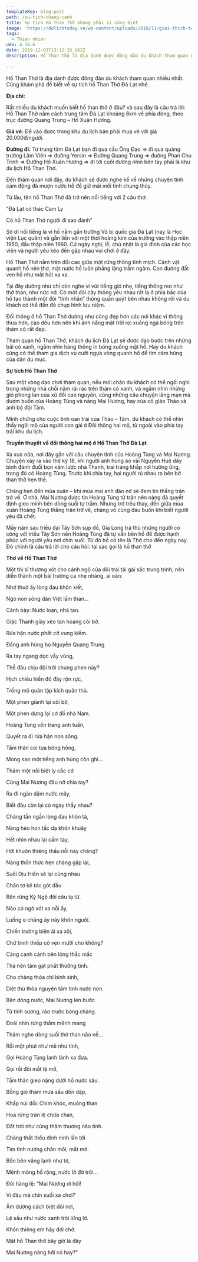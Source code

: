 ```yaml
---
templateKey: blog-post
path: /su-tich-thang-canh
title: Sự tích Hồ Than Thở không phải ai cũng biết
image: 'https://dulichtoday.vn/wp-content/uploads/2018/11/giai-thich-ten-ho-than-tho-o-da-lat-1.jpg' 
tags:
  - Thien nhien
uev: 4.18.6
date: 2019-12-03T13:12:33.962Z
description: Hồ Than Thở là địa danh được đông đảo du khách tham quan nhiều nhất. Cùng khám phá để biết về sự tích hồ Than Thở Đà Lạt nhé.
 
---
```


Hồ Than Thở là địa danh được đông đảo du khách tham quan nhiều nhất. Cùng khám phá để biết về sự tích hồ Than Thở Đà Lạt nhé.

**Địa chỉ:**

Rất nhiều du khách muốn biết hồ than thở ở đâu? và sau đây là câu trả lời: Hồ Than Thở nằm cách trung tâm Đà Lạt khoảng 6km về phía đông, theo trục đường Quang Trung – Hồ Xuân Hương.

**Giá vé:**
Để vào được trong khu du lịch bản phải mua vé với giá 20.000đ/người.

**Đường đi:**
Từ trung tâm Đà Lạt bạn đi qua cầu Ông Đạo => đi qua quảng trường Lâm Viên => đường Yersin => Đường Quang Trung => đường Phan Chu Trinh => Đường Hồ Xuân Hương => đi tới cuối đường nhìn bên tay phải là khu du lịch Hồ Than Thở.

Đến thăm quan nơi đây, du khách sẽ được nghe kể về những chuyện tình cảm động đã mượn nước hồ để giữ mãi mối tình chung thủy.


Từ lâu, tên hồ Than Thở đã trở nên nổi tiếng với 2 câu thơ:

“Đà Lạt có thác Cam Ly

Có hồ Than Thở người đi sao đành”

Sở dĩ nổi tiếng là vì hồ nằm gần trường Võ bị quốc gia Đà Lạt (nay là Học viện Lục quân) và gắn liền với một thời hoàng kim của trường vào thập niên 1950, đầu thập niên 1960. Cứ ngày nghỉ, lễ, chủ nhật là gia đình của các học viên và người yêu kéo đến gặp nhau vui chơi ở đây.

Hồ Than Thở nằm trên đồi cao giữa một rừng thông tĩnh mịch. Cảnh vật quanh hồ nên thơ, mặt nước hồ luôn phẳng lặng trầm ngâm. Con đường đất ven hồ như mất hút xa xa.

Tại đây dường như chỉ còn nghe vi vút tiếng gió nhẹ, tiếng thông reo như thở than, như nức nở. Có một đôi cây thông yêu nhau rất lạ ở phía bắc của hồ tạo thành một đôi “tình nhân” thông quấn quýt bên nhau không rời và du khách có thể đến đó chụp hình lưu niệm.

Đồi thông ở hồ Than Thở dường như cũng đẹp hơn các nơi khác vì thông thưa hơn, cao đều hơn nên khi ánh nắng mặt trời rọi xuống ngả bóng trên thảm cỏ rất đẹp.

Tham quan hồ Than Thở, khách du lịch Đà Lạt sẽ được dạo bước trên những bãi cỏ xanh, ngắm nhìn hàng thông in bóng xuống mặt hồ. Hay du khách cũng có thể tham gia dịch vụ cưỡi ngựa vòng quanh hồ để tìm cảm hứng của dân du mục.


**Sự tích Hồ Than Thở**

Sau một vòng dạo chơi tham quan, nếu mỏi chân du khách có thể ngồi nghỉ trong những nhà chồi nằm rải rác trên thảm cỏ xanh, và ngắm nhìn những giỏ phong lan của xứ đồi cao nguyên, cùng những câu chuyện lãng mạn mà đượm buồn của Hoàng Tùng và nàng Mai Hương, hay của cô giáo Thảo và anh bộ đội Tâm.

Minh chứng cho cuộc tình oan trái của Thảo – Tâm, du khách có thể nhìn thấy ngôi mộ của người con gái ở Đồi thông hai mộ, từ ngoài vào phía tay trái khu du lịch.


**Truyền thuyết về đồi thông hai mộ ở Hồ Than Thở Đà Lạt**

Xa xưa nữa, nơi đây gắn với câu chuyện tình của Hoàng Tùng và Mai Nương. Chuyện xảy ra vào thế kỷ 18, khi người anh hùng áo vải Nguyễn Huệ dấy binh đánh đuổi bọn xâm lược nhà Thanh, trai tráng khắp nơi hưởng ứng, trong đó có Hoàng Tùng. Trước khi chia tay, hai người rủ nhau ra bên bờ than thở hẹn thề.

Chàng hẹn đến mùa xuân – khi mùa mai anh đào nở sẽ đem tin thắng trận trở về. Ở nhà, Mai Nương được tin Hoàng Tùng tử trận nên nàng đã quyết định gieo mình bên dòng suối tự trầm. Nhưng trớ trêu thay, đến giữa mùa xuân Hoàng Tùng thắng trận trở về, chàng vô cùng đau buồn khi biết người yêu đã chết.

Mấy năm sau triều đại Tây Sơn sụp đổ, Gia Long trả thù những người có công với triều Tây Sơn nên Hoàng Tùng đã tự vẫn bên hồ để được hạnh phúc với người yêu nơi chín suối. Từ đó hồ có tên là Thở cho đến ngày nay. Đó chính là câu trả lời cho câu hỏi: tại sao gọi là hồ than thở

**Thơ về Hồ Than Thở**

Một thi sĩ thương xót cho cảnh ngộ của đôi trai tài gái sắc trung trinh, nên diễn thành một bài trường ca nhẹ nhàng, ai oán:

Nhớ thuở ấy lòng đau khôn xiết,

Ngó non sông dân Việt lầm than…

Cảnh bày: Nước loạn, nhà tan.

Giặc Thanh giày xéo tan hoang cõi bờ.

Rửa hận nước phất cờ vung kiếm.

Đấng anh hùng họ Nguyễn Quang Trung

Ra tay ngang dọc vẫy vùng,

Thề đâu chịu đội trời chung phen này?

Hịch chiêu hiền đó đây rộn rực,

Trống mộ quân tập kích quân thù.

Một phen giành lại cõi bờ,

Một phen dựng lại cơ đồ nhà Nam.

Hoàng Tùng vốn trang anh tuấn,

Quyết ra đi rửa hận non sông.

Tấm thân coi tựa bông hồng,

Mong sao một tiếng anh hùng còn ghi…

Thảm một nỗi biệt ly cắc cớ

Cùng Mai Nương đâu nỡ chia tay?

Ra đi ngàn dặm nước mây,

Biết đâu còn lại có ngày thấy nhau?

Chàng tần ngần lòng đau khôn tả,

Nàng héo hon tấc dạ khôn khuâỵ

Hết nhìn nhau lại cầm tay,

Hỡi khuôn thiêng thấu nỗi này chăng?

Nàng thổn thức hẹn chàng gặp lại,

Suối Dịu Hiền sẽ lại cùng nhau

Chân tơ kẽ tóc gót đầu

Bên rừng Kỳ Ngộ đôi câu tạ từ.

Nào có ngờ xót xa nỗi ấy,

Luống e chàng áy náy khôn nguôi.

Chiến trường biên ải xa xôi,

Chữ trinh thiếp có vẹn mười cho không?

Càng canh cánh bên lòng thắc mắc

Thà nén tâm gạt phắt thường tình.

Cho chàng thỏa chí bình sinh,

Diệt thù thỏa nguyện tâm tình nước non.

Bên dòng nước, Mai Nương lén bước

Từ tinh sương, rảo trước bóng chàng.

Đoái nhìn rừng thẳm mênh mang

Thảm nghe dòng suối thở than não nề…

Rồi một phút như mê như tỉnh,

Gọi Hoàng Tùng lanh lảnh xa đưa.

Gọi rồi đôi mắt lệ mờ,

Tấm thân gieo nặng dưới hồ nước sâu.

Bỗng gió thảm mưa sầu dồn dập,

Khắp núi đồi: Chim khóc, muông than

Hoa rừng tràn lệ chứa chan,

Đất trời như cũng thảm thương não tình.

Chàng thất thểu đinh ninh lần tới

Tìm tình nương chân mỏi, mắt mờ.

Bốn bên vắng lạnh như tờ,

Mênh mông hồ rộng, nước lờ đờ trôi…

Đôi hàng lệ: “Mai Nương ơi hỡi!

Vì đâu mà chín suối xa chơi?

Âm dương cách biệt đôi nơi,

Lệ sầu như nước xanh trôi lững lờ.

Khôn thiêng em hãy đợi chờ.

Mặt hồ Than thở bây giờ là đây

Mai Nương nàng hỡi có hay?”
